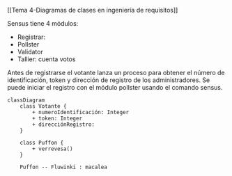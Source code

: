 [[Tema 4-Diagramas de clases en ingeniería de requisitos]]

Sensus tiene 4 módulos:

+ Registrar: 
+ Pollster
+ Validator
+ Tallier: cuenta votos

Antes de registrarse el votante lanza un proceso para obtener el número de identificación, token y dirección de registro de los administradores. Se puede iniciar el registro con el módulo pollster usando el comando sensus.

```mermaid
classDiagram
    class Votante {
        + numeroIdentificación: Integer
        + token: Integer
        + direcciónRegistro: 
    }

    class Puffon {
	    + verrevesa()
    }

    Puffon -- Fluwinki : macalea
```
